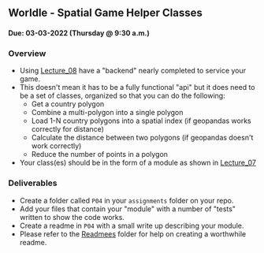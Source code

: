 ## Worldle - Spatial Game Helper Classes
#### Due: 03-03-2022 (Thursday @ 9:30 a.m.)


### Overview

- Using [Lecture_08](../../Lectures/08_GameHelp) have a "backend" nearly completed to service your game.
- This doesn't mean it has to be a fully functional "api" but it does need to be a set of classes, organized so that you can do the following:
  - Get a country polygon
  - Combine a multi-polygon into a single polygon
  - Load 1-N country polygons into a spatial index (if geopandas works correctly for distance)
  - Calculate the distance between two polygons (if geopandas doesn't work correctly)
  - Reduce the number of points in a polygon 
- Your class(es) should be in the form of a module as shown in [Lecture_07](../../Lectures/07_Folium/)

### Deliverables

- Create a folder called `P04` in your `assignments` folder on your repo.
- Add your files that contain your "module" with a number of "tests" written to show the code works. 
- Create a readme in `P04` with a small write up describing your module. 
- Please refer to the [Readmees](../../Resources/02-Readmees/README.md) folder for help on creating a worthwhile readme.



